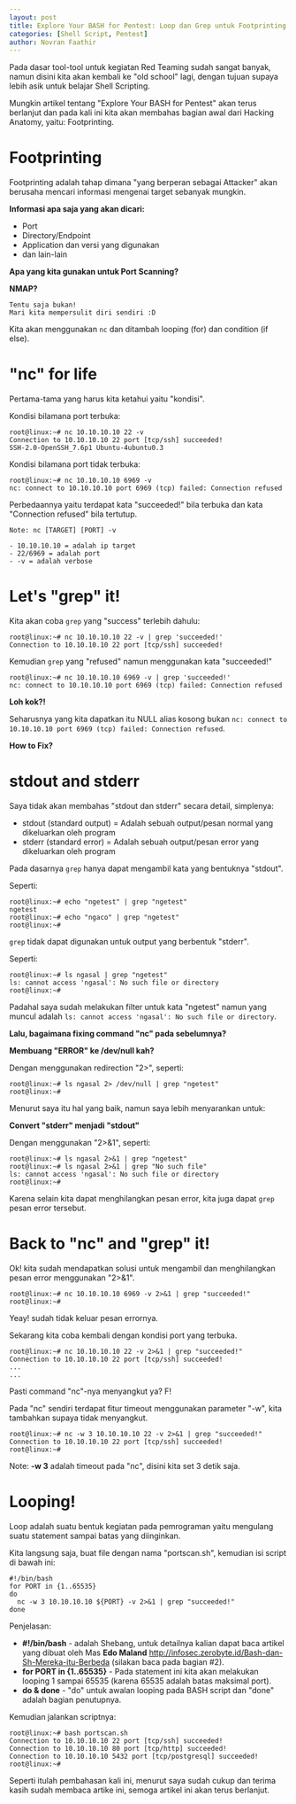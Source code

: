 ```yaml
---
layout: post
title: Explore Your BASH for Pentest: Loop dan Grep untuk Footprinting
categories: [Shell Script, Pentest]
author: Novran Faathir
---
```


Pada dasar tool-tool untuk kegiatan Red Teaming sudah sangat banyak, namun disini kita akan kembali ke "old school" lagi, dengan tujuan supaya lebih asik untuk belajar Shell Scripting.

Mungkin artikel tentang "Explore Your BASH for Pentest" akan terus berlanjut dan pada kali ini kita akan membahas bagian awal dari Hacking Anatomy, yaitu: Footprinting.

# Footprinting
Footprinting adalah tahap dimana "yang berperan sebagai Attacker" akan berusaha mencari informasi mengenai target sebanyak mungkin.

**Informasi apa saja yang akan dicari:**
- Port
- Directory/Endpoint
- Application dan versi yang digunakan
- dan lain-lain


**Apa yang kita gunakan untuk Port Scanning?**


**NMAP?**

```
Tentu saja bukan!
Mari kita mempersulit diri sendiri :D
```

Kita akan menggunakan `nc` dan ditambah looping (for) dan condition (if else).

# "nc" for life

Pertama-tama yang harus kita ketahui yaitu "kondisi".

Kondisi bilamana port terbuka:
```
root@linux:~# nc 10.10.10.10 22 -v
Connection to 10.10.10.10 22 port [tcp/ssh] succeeded!
SSH-2.0-OpenSSH_7.6p1 Ubuntu-4ubuntu0.3
```

Kondisi bilamana port tidak terbuka:
```
root@linux:~# nc 10.10.10.10 6969 -v
nc: connect to 10.10.10.10 port 6969 (tcp) failed: Connection refused
```

Perbedaannya yaitu terdapat kata "succeeded!" bila terbuka dan kata "Connection refused" bila tertutup.

```
Note: nc [TARGET] [PORT] -v

- 10.10.10.10 = adalah ip target
- 22/6969 = adalah port
- -v = adalah verbose
```

# Let's "grep" it!

Kita akan coba `grep` yang "success" terlebih dahulu:
```
root@linux:~# nc 10.10.10.10 22 -v | grep 'succeeded!'
Connection to 10.10.10.10 22 port [tcp/ssh] succeeded!
```

Kemudian `grep` yang "refused" namun menggunakan kata "succeeded!"
```
root@linux:~# nc 10.10.10.10 6969 -v | grep 'succeeded!'
nc: connect to 10.10.10.10 port 6969 (tcp) failed: Connection refused
```

**Loh kok?!**

Seharusnya yang kita dapatkan itu NULL alias kosong bukan `nc: connect to 10.10.10.10 port 6969 (tcp) failed: Connection refused`.

**How to Fix?**

# stdout and stderr
Saya tidak akan membahas "stdout dan stderr" secara detail, simplenya:
- stdout (standard output) = Adalah sebuah output/pesan normal yang dikeluarkan oleh program
- stderr (standard error) = Adalah sebuah output/pesan error yang dikeluarkan oleh program

Pada dasarnya `grep` hanya dapat mengambil kata yang bentuknya "stdout".

Seperti:
```
root@linux:~# echo "ngetest" | grep "ngetest"
ngetest
root@linux:~# echo "ngaco" | grep "ngetest"
root@linux:~# 
```

`grep` tidak dapat digunakan untuk output yang berbentuk "stderr".

Seperti:
```
root@linux:~# ls ngasal | grep "ngetest"
ls: cannot access 'ngasal': No such file or directory
root@linux:~#
```

Padahal saya sudah melakukan filter untuk kata "ngetest" namun yang muncul adalah `ls: cannot access 'ngasal': No such file or directory`.

**Lalu, bagaimana fixing command "nc" pada sebelumnya?**

**Membuang "ERROR" ke /dev/null kah?**

Dengan menggunakan redirection "2>", seperti:
```
root@linux:~# ls ngasal 2> /dev/null | grep "ngetest"
root@linux:~#
```


Menurut saya itu hal yang baik, namun saya lebih menyarankan untuk:

**Convert "stderr" menjadi "stdout"**

Dengan menggunakan "2>&1", seperti:
```
root@linux:~# ls ngasal 2>&1 | grep "ngetest"
root@linux:~# ls ngasal 2>&1 | grep "No such file"
ls: cannot access 'ngasal': No such file or directory
root@linux:~#
```

Karena selain kita dapat menghilangkan pesan error, kita juga dapat `grep` pesan error tersebut.

# Back to "nc" and "grep" it!
Ok! kita sudah mendapatkan solusi untuk mengambil dan menghilangkan pesan error menggunakan "2>&1".

```
root@linux:~# nc 10.10.10.10 6969 -v 2>&1 | grep "succeeded!"
root@linux:~# 
```

Yeay! sudah tidak keluar pesan errornya.

Sekarang kita coba kembali dengan kondisi port yang terbuka.
```
root@linux:~# nc 10.10.10.10 22 -v 2>&1 | grep "succeeded!"
Connection to 10.10.10.10 22 port [tcp/ssh] succeeded!
...
...
```

Pasti command "nc"-nya menyangkut ya? F!

Pada "nc" sendiri terdapat fitur timeout menggunakan parameter "-w", kita tambahkan supaya tidak menyangkut.

```
root@linux:~# nc -w 3 10.10.10.10 22 -v 2>&1 | grep "succeeded!"
Connection to 10.10.10.10 22 port [tcp/ssh] succeeded!
root@linux:~# 
```

Note: **-w 3** adalah timeout pada "nc", disini kita set 3 detik saja.

# Looping!
Loop adalah suatu bentuk kegiatan pada pemrograman yaitu mengulang suatu statement sampai batas yang diinginkan.

Kita langsung saja, buat file dengan nama "portscan.sh", kemudian isi script di bawah ini:

```
#!/bin/bash
for PORT in {1..65535}
do
  nc -w 3 10.10.10.10 ${PORT} -v 2>&1 | grep "succeeded!"
done
```

Penjelasan:
- **#!/bin/bash** - adalah Shebang, untuk detailnya kalian dapat baca artikel yang dibuat oleh Mas **Edo Maland** <http://infosec.zerobyte.id/Bash-dan-Sh-Mereka-itu-Berbeda> (silakan baca pada bagian #2).
- **for PORT in {1..65535}** - Pada statement ini kita akan melakukan looping 1 sampai 65535 (karena 65535 adalah batas maksimal port).
- **do & done** - "do" untuk awalan looping pada BASH script dan "done" adalah bagian penutupnya.

Kemudian jalankan scriptnya:
```
root@linux:~# bash portscan.sh
Connection to 10.10.10.10 22 port [tcp/ssh] succeeded!
Connection to 10.10.10.10 80 port [tcp/http] succeeded!
Connection to 10.10.10.10 5432 port [tcp/postgresql] succeeded!
root@linux:~#
```

Seperti itulah pembahasan kali ini, menurut saya sudah cukup dan terima kasih sudah membaca artike ini, semoga artikel ini akan terus berlanjut.
